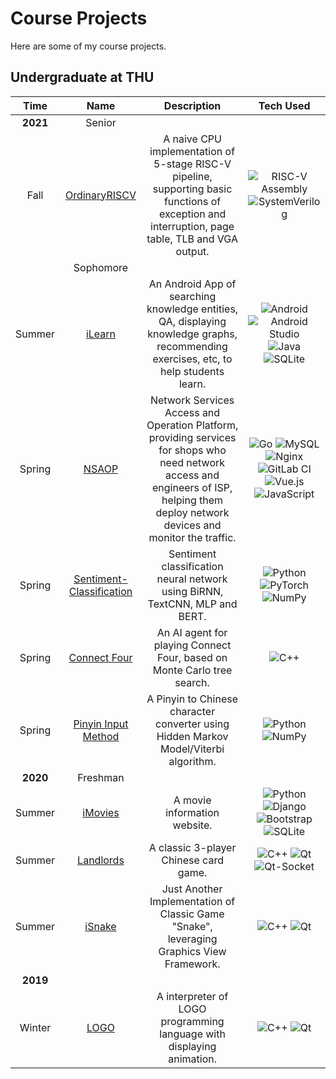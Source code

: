 # Course Projects

Here are some of my course projects.

## Undergraduate at THU

|   Time   |                             Name                             |                         Description                          |                          Tech Used                           |
| :------: | :----------------------------------------------------------: | :----------------------------------------------------------: | :----------------------------------------------------------: |
| **2021** |                            Senior                            |                                                              |                                                              |
|   Fall   |   [OrdinaryRISCV](https://github.com/Co1lin/OrdinaryRISCV)   | A naive CPU implementation of 5-stage RISC-V pipeline, supporting basic functions of exception and interruption, page table, TLB and VGA output. | ![RISC-V Assembly](https://img.shields.io/badge/RISC--V_Assembly-red?style=flat-square) ![SystemVerilog](https://img.shields.io/badge/SystemVerilog-2E5894?style=flat-square) |
|          |                          Sophomore                           |                                                              |                                                              |
|  Summer  |        [iLearn](https://github.com/Co1lin/iLearn-app)        | An Android App of searching knowledge entities, QA, displaying knowledge graphs, recommending exercises, etc, to help students learn. | ![Android](https://img.shields.io/badge/Android-3DDC84?style=flat-square&logo=android&logoColor=white) ![Android Studio](https://img.shields.io/badge/Android%20Studio-3DDC84.svg?style=flat-square&logo=android-studio&logoColor=white) ![Java](https://img.shields.io/badge/java-%23ED8B00.svg?style=flat-square&logo=java&logoColor=white) ![SQLite](https://img.shields.io/badge/sqlite-%2307405e.svg?style=flat-square&logo=sqlite&logoColor=white) |
|  Spring  |          [NSAOP]((https://github.com/Co1lin/NSAOP))          | Network Services Access and Operation Platform, providing services for shops who need network access and engineers of ISP, helping them deploy network devices and monitor the traffic. | ![Go](https://img.shields.io/badge/go-%2300ADD8.svg?style=flat-square&logo=go&logoColor=white) ![MySQL](https://img.shields.io/badge/mysql-%2300f.svg?style=flat-square&logo=mysql&logoColor=white) ![Nginx](https://img.shields.io/badge/nginx-%23009639.svg?style=flat-square&logo=nginx&logoColor=white) ![GitLab CI](https://img.shields.io/badge/GitLabCI-%23181717.svg?style=flat-square&logo=gitlab&logoColor=white) ![Vue.js](https://img.shields.io/badge/vuejs-%2335495e.svg?style=flat-square&logo=vuedotjs&logoColor=%234FC08D) ![JavaScript](https://img.shields.io/badge/javascript-%23323330.svg?style=flat-square&logo=javascript&logoColor=%23F7DF1E) |
|  Spring  | [Sentiment-Classification](https://github.com/Co1lin/Sentiment-Classification) | Sentiment classification neural network using BiRNN, TextCNN, MLP and BERT. | ![Python](https://img.shields.io/badge/python-3670A0?style=flat-square&logo=python&logoColor=ffdd54) ![PyTorch](https://img.shields.io/badge/PyTorch-%23EE4C2C.svg?style=flat-square&logo=PyTorch&logoColor=white) ![NumPy](https://img.shields.io/badge/numpy-%23013243.svg?style=flat-square&logo=numpy&logoColor=white) |
|  Spring  |    [Connect Four](https://github.com/Co1lin/Connect-Four)    | An AI agent for playing Connect Four, based on Monte Carlo tree search. | ![C++](https://img.shields.io/badge/c++-%2300599C.svg?style=flat-square&logo=c%2B%2B&logoColor=white) |
|  Spring  | [Pinyin Input Method](https://github.com/Co1lin/Pinyin-Input-Method) | A Pinyin to Chinese character converter using Hidden Markov Model/Viterbi algorithm. | ![Python](https://img.shields.io/badge/python-3670A0?style=flat-square&logo=python&logoColor=ffdd54) ![NumPy](https://img.shields.io/badge/numpy-%23013243.svg?style=flat-square&logo=numpy&logoColor=white) |
| **2020** |                           Freshman                           |                                                              |                                                              |
|  Summer  |         [iMovies](https://github.com/Co1lin/iMovies)         |                 A movie information website.                 | ![Python](https://img.shields.io/badge/python-3670A0?style=flat-square&logo=python&logoColor=ffdd54) ![Django](https://img.shields.io/badge/django-%23092E20.svg?style=flat-square&logo=django&logoColor=white) ![Bootstrap](https://img.shields.io/badge/bootstrap-%23563D7C.svg?style=flat-square&logo=bootstrap&logoColor=white) ![SQLite](https://img.shields.io/badge/sqlite-%2307405e.svg?style=flat-square&logo=sqlite&logoColor=white) |
|  Summer  |       [Landlords](https://github.com/Co1lin/Landlords)       |            A classic 3-player Chinese card game.             | ![C++](https://img.shields.io/badge/c++-%2300599C.svg?style=flat-square&logo=c%2B%2B&logoColor=white) ![Qt](https://img.shields.io/badge/Qt-%23217346.svg?style=flat-square&logo=Qt&logoColor=white) ![Qt-Socket](https://img.shields.io/badge/Qt_Socket-%23217346.svg?style=flat-square&logo=Qt&logoColor=white) |
|  Summer  |          [iSnake](https://github.com/Co1lin/iSnake)          | Just Another Implementation of  Classic Game "Snake", leveraging Graphics View Framework. | ![C++](https://img.shields.io/badge/c++-%2300599C.svg?style=flat-square&logo=c%2B%2B&logoColor=white) ![Qt](https://img.shields.io/badge/Qt-%23217346.svg?style=flat-square&logo=Qt&logoColor=white) |
| **2019** |                                                              |                                                              |                                                              |
|  Winter  |       [LOGO](https://github.com/Co1lin/finalwork2019)        | A interpreter of LOGO programming language with displaying animation. | ![C++](https://img.shields.io/badge/c++-%2300599C.svg?style=flat-square&logo=c%2B%2B&logoColor=white) ![Qt](https://img.shields.io/badge/Qt-%23217346.svg?style=flat-square&logo=Qt&logoColor=white) |

​	
